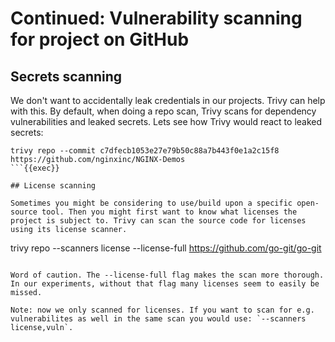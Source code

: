 # Continued: Vulnerability scanning for project on GitHub

## Secrets scanning

We don't want to accidentally leak credentials in our projects. Trivy can help with this. By default, when doing a repo scan, Trivy scans for dependency vulnerabilities and leaked secrets. Lets see how Trivy would react to leaked secrets:

```
trivy repo --commit c7dfecb1053e27e79b50c88a7b443f0e1a2c15f8 https://github.com/nginxinc/NGINX-Demos
```{{exec}}

## License scanning

Sometimes you might be considering to use/build upon a specific open-source tool. Then you might first want to know what licenses the project is subject to. Trivy can scan the source code for licenses using its license scanner.

```
trivy repo --scanners license --license-full https://github.com/go-git/go-git
```{{exec}}

Word of caution. The --license-full flag makes the scan more thorough. In our experiments, without that flag many licenses seem to easily be missed.

Note: now we only scanned for licenses. If you want to scan for e.g. vulnerabilites as well in the same scan you would use: `--scanners license,vuln`.
